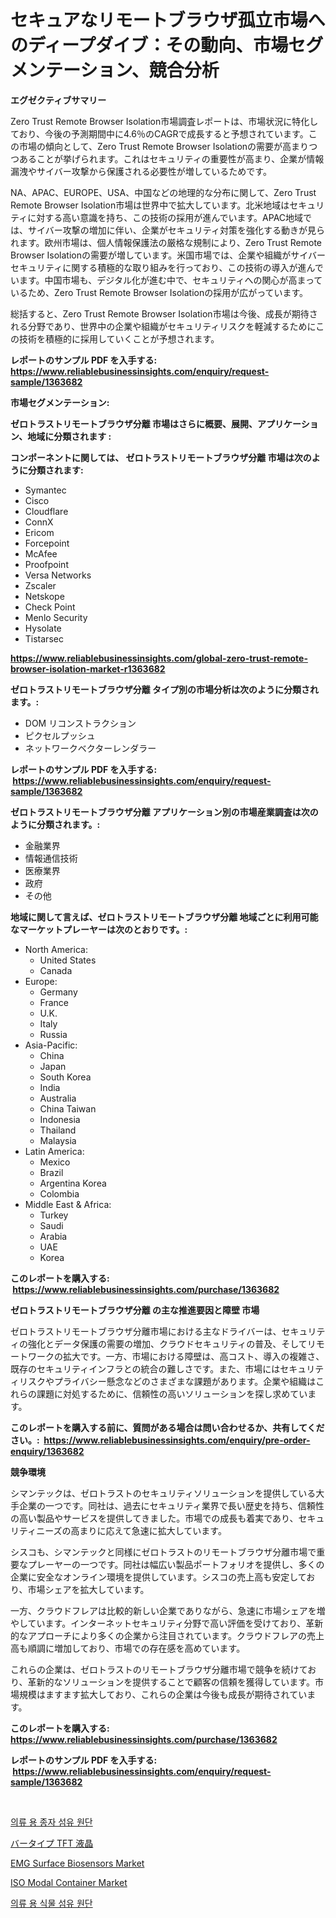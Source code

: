 <p><h1>セキュアなリモートブラウザ孤立市場へのディープダイブ：その動向、市場セグメンテーション、競合分析</h1></p><p><strong>エグゼクティブサマリー</strong></p>
<p><p>Zero Trust Remote Browser Isolation市場調査レポートは、市場状況に特化しており、今後の予測期間中に4.6％のCAGRで成長すると予想されています。この市場の傾向として、Zero Trust Remote Browser Isolationの需要が高まりつつあることが挙げられます。これはセキュリティの重要性が高まり、企業が情報漏洩やサイバー攻撃から保護される必要性が増しているためです。</p><p>NA、APAC、EUROPE、USA、中国などの地理的な分布に関して、Zero Trust Remote Browser Isolation市場は世界中で拡大しています。北米地域はセキュリティに対する高い意識を持ち、この技術の採用が進んでいます。APAC地域では、サイバー攻撃の増加に伴い、企業がセキュリティ対策を強化する動きが見られます。欧州市場は、個人情報保護法の厳格な規制により、Zero Trust Remote Browser Isolationの需要が増しています。米国市場では、企業や組織がサイバーセキュリティに関する積極的な取り組みを行っており、この技術の導入が進んでいます。中国市場も、デジタル化が進む中で、セキュリティへの関心が高まっているため、Zero Trust Remote Browser Isolationの採用が広がっています。</p><p>総括すると、Zero Trust Remote Browser Isolation市場は今後、成長が期待される分野であり、世界中の企業や組織がセキュリティリスクを軽減するためにこの技術を積極的に採用していくことが予想されます。</p></p>
<p><strong>レポートのサンプル PDF を入手する: <a href="https://www.reliablebusinessinsights.com/enquiry/request-sample/1363682">https://www.reliablebusinessinsights.com/enquiry/request-sample/1363682</a></strong></p>
<p><strong>市場セグメンテーション:</strong></p>
<p><strong> ゼロトラストリモートブラウザ分離 市場はさらに概要、展開、アプリケーション、地域に分類されます :</strong></p>
<p><strong>コンポーネントに関しては、 ゼロトラストリモートブラウザ分離 市場は次のように分類されます: &nbsp;</strong></p>
<p><ul><li>Symantec</li><li>Cisco</li><li>Cloudflare</li><li>ConnX</li><li>Ericom</li><li>Forcepoint</li><li>McAfee</li><li>Proofpoint</li><li>Versa Networks</li><li>Zscaler</li><li>Netskope</li><li>Check Point</li><li>Menlo Security</li><li>Hysolate</li><li>Tistarsec</li></ul></p>
<p><strong><a href="https://www.reliablebusinessinsights.com/global-zero-trust-remote-browser-isolation-market-r1363682">https://www.reliablebusinessinsights.com/global-zero-trust-remote-browser-isolation-market-r1363682</a></strong></p>
<p><strong> ゼロトラストリモートブラウザ分離 タイプ別の市場分析は次のように分類されます。:</strong></p>
<p><ul><li>DOM リコンストラクション</li><li>ピクセルプッシュ</li><li>ネットワークベクターレンダラー</li></ul></p>
<p><strong>レポートのサンプル PDF を入手する: &nbsp;<a href="https://www.reliablebusinessinsights.com/enquiry/request-sample/1363682">https://www.reliablebusinessinsights.com/enquiry/request-sample/1363682</a></strong></p>
<p><strong> ゼロトラストリモートブラウザ分離 アプリケーション別の市場産業調査は次のように分類されます。:</strong></p>
<p><ul><li>金融業界</li><li>情報通信技術</li><li>医療業界</li><li>政府</li><li>その他</li></ul></p>
<p><strong>地域に関して言えば、ゼロトラストリモートブラウザ分離 地域ごとに利用可能なマーケットプレーヤーは次のとおりです。:</strong></p>
<p><ul>
    <li>
        North America:
        <ul>
            <li>United States</li>
            <li>Canada</li>
        </ul>
    </li>
    <li>
        Europe:
        <ul>
            <li>Germany</li>
            <li>France</li>
            <li>U.K.</li>
            <li>Italy</li>
            <li>Russia</li>
        </ul>
    </li>
    <li>
        Asia-Pacific:
        <ul>
            <li>China</li>
            <li>Japan</li>
            <li>South Korea</li>
            <li>India</li>
            <li>Australia</li>
            <li>China Taiwan</li>
            <li>Indonesia</li>
            <li>Thailand</li>
            <li>Malaysia</li>
        </ul>
    </li>
    <li>
        Latin America:
        <ul>
            <li>Mexico</li>
            <li>Brazil</li>
            <li>Argentina Korea</li>
            <li>Colombia</li>
        </ul>
    </li>
    <li>
        Middle East & Africa:
        <ul>
            <li>Turkey</li>
            <li>Saudi</li>
            <li>Arabia</li>
            <li>UAE</li>
            <li>Korea</li>
        </ul>
    </li>
    </ul></p>
<p><strong>このレポートを購入する: &nbsp;<a href="https://www.reliablebusinessinsights.com/purchase/1363682">https://www.reliablebusinessinsights.com/purchase/1363682</a></strong></p>
<p><strong>ゼロトラストリモートブラウザ分離 の主な推進要因と障壁 市場</strong></p>
<p><p>ゼロトラストリモートブラウザ分離市場における主なドライバーは、セキュリティの強化とデータ保護の需要の増加、クラウドセキュリティの普及、そしてリモートワークの拡大です。一方、市場における障壁は、高コスト、導入の複雑さ、既存のセキュリティインフラとの統合の難しさです。また、市場にはセキュリティリスクやプライバシー懸念などのさまざまな課題があります。企業や組織はこれらの課題に対処するために、信頼性の高いソリューションを探し求めています。</p></p>
<p><strong>このレポートを購入する前に、質問がある場合は問い合わせるか、共有してください。:&nbsp; <a href="https://www.reliablebusinessinsights.com/enquiry/pre-order-enquiry/1363682">https://www.reliablebusinessinsights.com/enquiry/pre-order-enquiry/1363682</a></strong></p>
<p><strong>競争環境</strong></p>
<p><p>シマンテックは、ゼロトラストのセキュリティソリューションを提供している大手企業の一つです。同社は、過去にセキュリティ業界で長い歴史を持ち、信頼性の高い製品やサービスを提供してきました。市場での成長も着実であり、セキュリティニーズの高まりに応えて急速に拡大しています。</p><p>シスコも、シマンテックと同様にゼロトラストのリモートブラウザ分離市場で重要なプレーヤーの一つです。同社は幅広い製品ポートフォリオを提供し、多くの企業に安全なオンライン環境を提供しています。シスコの売上高も安定しており、市場シェアを拡大しています。</p><p>一方、クラウドフレアは比較的新しい企業でありながら、急速に市場シェアを増やしています。インターネットセキュリティ分野で高い評価を受けており、革新的なアプローチにより多くの企業から注目されています。クラウドフレアの売上高も順調に増加しており、市場での存在感を高めています。</p><p>これらの企業は、ゼロトラストのリモートブラウザ分離市場で競争を続けており、革新的なソリューションを提供することで顧客の信頼を獲得しています。市場規模はますます拡大しており、これらの企業は今後も成長が期待されています。</p></p>
<p><strong>このレポートを購入する: &nbsp; <a href="https://www.reliablebusinessinsights.com/purchase/1363682">https://www.reliablebusinessinsights.com/purchase/1363682</a></strong></p>
<p><strong>レポートのサンプル PDF を入手する: &nbsp;<a href="https://www.reliablebusinessinsights.com/enquiry/request-sample/1363682">https://www.reliablebusinessinsights.com/enquiry/request-sample/1363682</a></strong><strong></strong></p>
<p>&nbsp;</p>
<p><p><a href="https://github.com/hook46569/Market-Research-Report-List-1/blob/main/8463820103303.md">의류 용 종자 섬유 원단</a></p><p><a href="https://github.com/MosesSpinka1914/Market-Research-Report-List-2/blob/main/9480958108552.md">バータイプ TFT 液晶</a></p><p><a href="https://issuu.com/reportprime-2/docs/emg-surface-biosensors-market-size-2030.pptx">EMG Surface Biosensors Market</a></p><p><a href="https://github.com/bobicer/Market-Research-Report-List-3/blob/main/iso-modal-container-market.md">ISO Modal Container Market</a></p><p><a href="https://github.com/JeromeRtyau89966/Market-Research-Report-List-2/blob/main/7159248103302.md">의류 용 식물 섬유 원단</a></p></p>